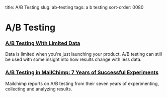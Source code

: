 title: A/B Testing
slug: ab-testing
tags: a b testing
sort-order: 0080


# A/B Testing

### [A/B Testing With Limited Data](http://elem.com/~btilly/ab-testing-multiple-looks/part2-limited-data.html)
Data is limited when you're just launching your product. A/B testing can still
be used with some insight into how results change with less data.


### [A/B Testing in MailChimp: 7 Years of Successful Experiments](http://blog.mailchimp.com/ab-testing-in-mailchimp-7-years-of-successful-experiments/)
Mailchimp reports on A/B testing from their seven years of experimenting,
collecting and analyzing results.


